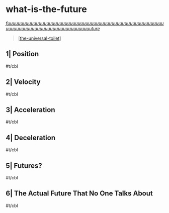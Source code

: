 # what-is-the-future

*[fuuuuuuuuuuuuuuuuuuuuuuuuuuuuuuuuuuuuuuuuuuuuuuuuuuuuuuuuuuuuuuuuuuuuuuuuuuuuuuuuuuuuuuuuuuuuuture](https://youtu.be/1acWg-c5Buo)*

> [[the-universal-toilet]]

## 1| Position

#t/cbl

## 2| Velocity

#t/cbl

## 3| Acceleration

#t/cbl

## 4| Deceleration

#t/cbl

## 5| Futures?

#t/cbl

## 6| The Actual Future That No One Talks About

#t/cbl

[//begin]: # "Autogenerated link references for markdown compatibility"
[the-universal-toilet]: the-universal-toilet "the-universal-toilet"
[//end]: # "Autogenerated link references"